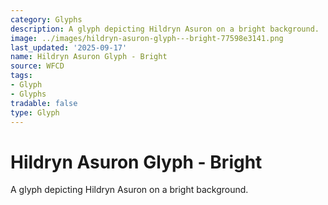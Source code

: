 ```yaml
---
category: Glyphs
description: A glyph depicting Hildryn Asuron on a bright background.
image: ../images/hildryn-asuron-glyph---bright-77598e3141.png
last_updated: '2025-09-17'
name: Hildryn Asuron Glyph - Bright
source: WFCD
tags:
- Glyph
- Glyphs
tradable: false
type: Glyph
---
```


# Hildryn Asuron Glyph - Bright

A glyph depicting Hildryn Asuron on a bright background.

